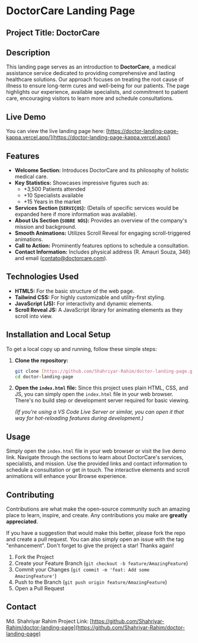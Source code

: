 # DoctorCare Landing Page

## Project Title: DoctorCare

## Description

This landing page serves as an introduction to **DoctorCare**, a medical assistance service dedicated to providing comprehensive and lasting healthcare solutions. Our approach focuses on treating the root cause of illness to ensure long-term cures and well-being for our patients. The page highlights our experience, available specialists, and commitment to patient care, encouraging visitors to learn more and schedule consultations.

## Live Demo

You can view the live landing page here: [https://doctor-landing-page-kappa.vercel.app/](https://doctor-landing-page-kappa.vercel.app/)

## Features

* **Welcome Section:** Introduces DoctorCare and its philosophy of holistic medical care.
* **Key Statistics:** Showcases impressive figures such as:
    * +3,500 Patients attended
    * +10 Specialists available
    * +15 Years in the market
* **Services Section (`SERVIÇOS`):** (Details of specific services would be expanded here if more information was available).
* **About Us Section (`SOBRE NÓS`):** Provides an overview of the company's mission and background.
* **Smooth Animations:** Utilizes Scroll Reveal for engaging scroll-triggered animations.
* **Call to Action:** Prominently features options to schedule a consultation.
* **Contact Information:** Includes physical address (R. Amauri Souza, 346) and email (contato@doctorcare.com).

## Technologies Used

* **HTML5:** For the basic structure of the web page.
* **Tailwind CSS:** For highly customizable and utility-first styling.
* **JavaScript (JS):** For interactivity and dynamic elements.
* **Scroll Reveal JS:** A JavaScript library for animating elements as they scroll into view.

## Installation and Local Setup

To get a local copy up and running, follow these simple steps:

1.  **Clone the repository:**
    ```bash
    git clone [https://github.com/Shahriyar-Rahim/doctor-landing-page.git](https://github.com/Shahriyar-Rahim/doctor-landing-page.git)
    cd doctor-landing-page
    ```
2.  **Open the `index.html` file:** Since this project uses plain HTML, CSS, and JS, you can simply open the `index.html` file in your web browser. There's no build step or development server required for basic viewing.

    *(If you're using a VS Code Live Server or similar, you can open it that way for hot-reloading features during development.)*

## Usage

Simply open the `index.html` file in your web browser or visit the live demo link. Navigate through the sections to learn about DoctorCare's services, specialists, and mission. Use the provided links and contact information to schedule a consultation or get in touch. The interactive elements and scroll animations will enhance your Browse experience.

## Contributing

Contributions are what make the open-source community such an amazing place to learn, inspire, and create. Any contributions you make are **greatly appreciated**.

If you have a suggestion that would make this better, please fork the repo and create a pull request. You can also simply open an issue with the tag "enhancement".
Don't forget to give the project a star! Thanks again!

1.  Fork the Project
2.  Create your Feature Branch (`git checkout -b feature/AmazingFeature`)
3.  Commit your Changes (`git commit -m 'feat: Add some AmazingFeature'`)
4.  Push to the Branch (`git push origin feature/AmazingFeature`)
5.  Open a Pull Request


## Contact

Md. Shahriyar Rahim 
Project Link: [https://github.com/Shahriyar-Rahim/doctor-landing-page](https://github.com/Shahriyar-Rahim/doctor-landing-page)